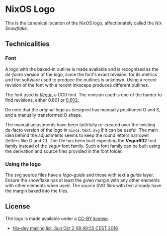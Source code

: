 NixOS Logo
==========

This is the canonical location of the NixOS logo, affectionately called the
*Nix Snowflake*.

Technicalities
--------------

### Font

A logo with the baked-in outline is made available and is recognized as the
*de-facto* version of the logo, since the font's exact revision, for its
metrics and the software used to produce the outlines is unknown. Using a
recent revision of the font with a recent inkscape produces different outlines.

The font used is *[Vegur](http://dotcolon.net/font/vegur/)*, a CC0 font.
The revision used is one of the harder to find revisions, either 0.601 or [0.602](https://web.archive.org/web/20120828195558/http://www.dotcolon.net:80/font/?id=vegur).

Do note that the original logo as designed has manually positioned O and S, and
a manually transformed O shape.

The manual adjustments have been faithfully re-created over the existing
de-facto version of the logo in `nixos.text.svg` if it can be useful. The main
idea behind the adjustments seems to keep the round letters narrower (letters
like O and C). The file has been built expecting the **Vegur602** font family
instead of the *Vegur* font family. Such a font family can be built using the
derivation and source files provided in the font folder.

### Using the logo

The svg source files have a *logo-guide* and those with text a *guide* layer.
Ensure the snowflake has at least the given margin with any other elements with
other elements when used. The source SVG files with text already have the
margin baked into the files.

License
-------

The logo is made available under a [CC-BY license](https://creativecommons.org/licenses/by/4.0/).

 * [Nix-dev mailing list, Sun Oct 2 08:49:55 CEST 2016](https://nixos.org/nix-dev/2016-October/021876.html)
